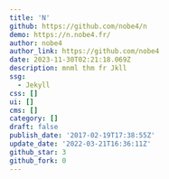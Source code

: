 ```yaml
---
title: 'N'
github: https://github.com/nobe4/n
demo: https://n.nobe4.fr/
author: nobe4
author_link: https://github.com/nobe4
date: 2023-11-30T02:21:18.069Z
description: mnml thm fr Jkll
ssg:
  - Jekyll
css: []
ui: []
cms: []
category: []
draft: false
publish_date: '2017-02-19T17:38:55Z'
update_date: '2022-03-21T16:36:11Z'
github_star: 3
github_fork: 0
---
```

